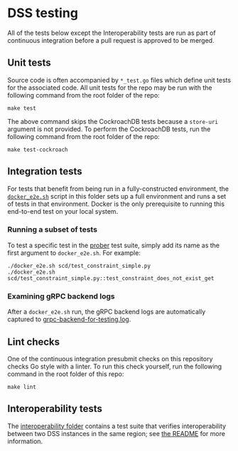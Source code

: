 # DSS testing

All of the tests below except the Interoperability tests are run as part of
continuous integration before a pull request is approved to be merged.

## Unit tests
Source code is often accompanied by `*_test.go` files which define unit tests
for the associated code.  All unit tests for the repo may be run with the
following command from the root folder of the repo:
```shell script
make test
```
The above command skips the CockroachDB tests because a `store-uri` argument is
 not provided.  To perform the CockroachDB tests, run the following command
 from the root folder of the repo:
```shell script
make test-cockroach
```

## Integration tests
For tests that benefit from being run in a fully-constructed environment, the
[`docker_e2e.sh`](docker_e2e.sh) script in this folder sets up a full
environment and runs a set of tests in that environment.  Docker is the only
prerequisite to running this end-to-end test on your local system.

### Running a subset of tests
To test a specific test in the [prober](../monitoring/prober) test suite,
simply add its name as the first argument to `docker_e2e.sh`.  For example:
```shell script
./docker_e2e.sh scd/test_constraint_simple.py
./docker_e2e.sh scd/test_constraint_simple.py::test_constraint_does_not_exist_get
```

### Examining gRPC backend logs
After a `docker_e2e.sh` run, the gRPC backend logs are automatically captured
to [grpc-backend-for-testing.log](../grpc-backend-for-testing.log).

## Lint checks
One of the continuous integration presubmit checks on this repository checks Go
style with a linter.  To run this check yourself, run the following command in
the root folder of this repo:
```shell script
make lint
```

## Interoperability tests
The [interoperability folder](../monitoring/interoperability) contains a test suite that
verifies interoperability between two DSS instances in the same region; see
[the README](../monitoring/interoperability/README.md) for more information.
